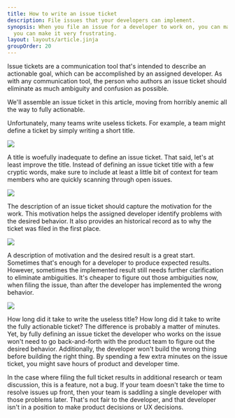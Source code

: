 ```yaml
---
title: How to write an issue ticket
description: File issues that your developers can implement.
synopsis: When you file an issue for a developer to work on, you can make it easy on that developer, or
  you can make it very frustrating.
layout: layouts/article.jinja
groupOrder: 20
---
```

Issue tickets are a communication tool that's intended to describe an actionable goal, which can
be accomplished by an assigned developer. As with any communication tool, the person who authors
an issue ticket should eliminate as much ambiguity and confusion as possible.

We'll assemble an issue ticket in this article, moving from horribly anemic all the way to fully
actionable.

Unfortunately, many teams write useless tickets. For example, a team might define a ticket
by simply writing a short title.

![](/images/articles/operations/how-to-write-an-issue-ticket/bad-title.png)

A title is woefully inadequate to define an issue ticket. That said, let's at least improve the title.
Instead of defining an issue ticket title with a few cryptic words, make sure to include at least a
little bit of context for team members who are quickly scanning through open issues.

![](/images/articles/operations/how-to-write-an-issue-ticket/good-title.png)

The description of an issue ticket should capture the motivation for the work. This motivation helps
the assigned developer identify problems with the desired behavior. It also provides an historical
record as to why the ticket was filed in the first place.

![](/images/articles/operations/how-to-write-an-issue-ticket/good-description.png)

A description of motivation and the desired result is a great start. Sometimes that's enough for
a developer to produce expected results. However, sometimes the implemented result still needs
further clarification to eliminate ambiguities. It's cheaper to figure out those ambiguities now,
when filing the issue, than after the developer has implemented the wrong behavior.

![](/images/articles/operations/how-to-write-an-issue-ticket/best-description.png)

How long did it take to write the useless title? How long did it take to write the fully actionable
ticket? The difference is probably a matter of minutes. Yet, by fully defining an issue ticket the
developer who works on the issue won't need to go back-and-forth with the product team to figure
out the desired behavior. Additionally, the developer won't build the wrong thing before building
the right thing. By spending a few extra minutes on the issue ticket, you might save hours of
product and developer time.

In the case where filing the full ticket results in additional research or team discussion, this is
a feature, not a bug. If your team doesn't take the time to resolve issues up front, then your team
is saddling a single developer with those problems later. That's not fair to the developer, and that
developer isn't in a position to make product decisions or UX decisions.